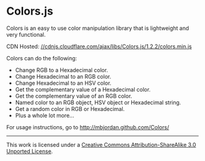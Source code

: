 # Colors.js

Colors is an easy to use color manipulation library that is lightweight and very functional.

CDN Hosted: [//cdnjs.cloudflare.com/ajax/libs/Colors.js/1.2.2/colors.min.js](//cdnjs.cloudflare.com/ajax/libs/Colors.js/1.2.2/colors.min.js)

Colors can do the following:

* Change RGB to a Hexadecimal color.
* Change Hexadecimal to an RGB color.
* Change Hexadecimal to an HSV color.
* Get the complementary value of a Hexadecimal color.
* Get the complementary value of an RGB color.
* Named color to an RGB object, HSV object or Hexadecimal string.
* Get a random color in RGB or Hexadecimal.
* Plus a whole lot more... 

For usage instructions, go to http://mbjordan.github.com/Colors/

* * *

This work is licensed under a [Creative Commons Attribution-ShareAlike 3.0 Unported License][1].
 
 [1]: http://creativecommons.org/licenses/by-sa/3.0/
